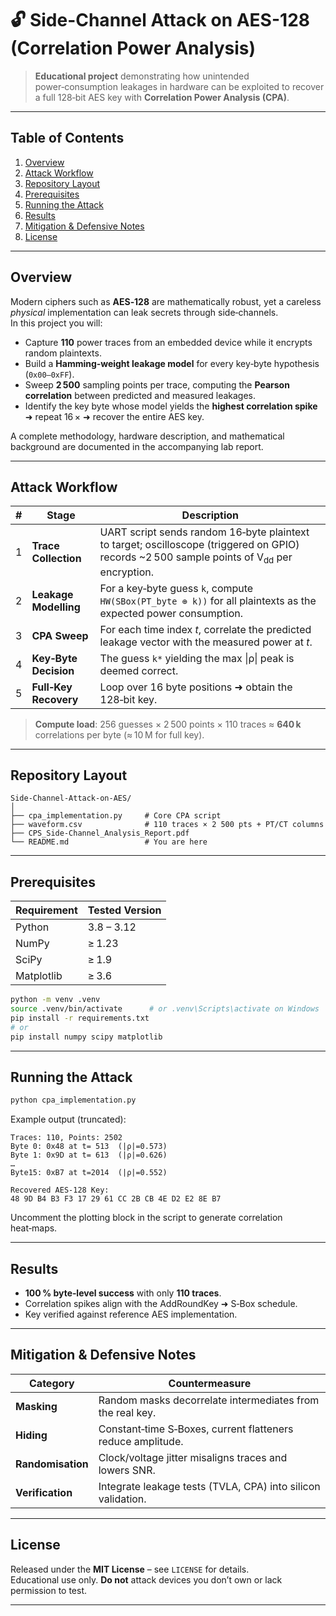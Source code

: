 # 🔓 Side-Channel Attack on AES-128 (Correlation Power Analysis)

> **Educational project** demonstrating how unintended power‑consumption leakages in hardware can be exploited to recover a full 128‑bit AES key with **Correlation Power Analysis (CPA)**.

---

## Table of Contents
1. [Overview](#overview)
2. [Attack Workflow](#attack-workflow)
3. [Repository Layout](#repository-layout)
4. [Prerequisites](#prerequisites)
5. [Running the Attack](#running-the-attack)
6. [Results](#results)
7. [Mitigation & Defensive Notes](#mitigation--defensive-notes)
8. [License](#license)

---

## Overview

Modern ciphers such as **AES‑128** are mathematically robust, yet a careless *physical* implementation can leak secrets through side‑channels.  
In this project you will:

* Capture **110** power traces from an embedded device while it encrypts random plaintexts.
* Build a **Hamming‑weight leakage model** for every key‑byte hypothesis (`0x00–0xFF`).
* Sweep **2 500** sampling points per trace, computing the **Pearson correlation** between predicted and measured leakages.
* Identify the key byte whose model yields the **highest correlation spike** ➜ repeat 16 × ➜ recover the entire AES key.

A complete methodology, hardware description, and mathematical background are documented in the accompanying lab report.

---

## Attack Workflow

| # | Stage | Description |
|---|-------|-------------|
| 1 | **Trace Collection** | UART script sends random 16‑byte plaintext to target; oscilloscope (triggered on GPIO) records ~2 500 sample points of V<sub>dd</sub> per encryption. |
| 2 | **Leakage Modelling** | For a key‑byte guess `k`, compute `HW(SBox(PT_byte ⊕ k))` for all plaintexts as the expected power consumption. |
| 3 | **CPA Sweep** | For each time index *t*, correlate the predicted leakage vector with the measured power at *t*. |
| 4 | **Key‑Byte Decision** | The guess `k*` yielding the max \|ρ\| peak is deemed correct. |
| 5 | **Full‑Key Recovery** | Loop over 16 byte positions ➜ obtain the 128‑bit key. |

> **Compute load**: 256 guesses × 2 500 points × 110 traces ≈ **640 k** correlations per byte (≈ 10 M for full key).

---

## Repository Layout

```text
Side-Channel-Attack-on-AES/
│
├── cpa_implementation.py     # Core CPA script
├── waveform.csv              # 110 traces × 2 500 pts + PT/CT columns
├── CPS_Side-Channel_Analysis_Report.pdf
└── README.md                 # You are here
```

---

## Prerequisites

| Requirement | Tested Version |
|-------------|---------------|
| Python      | 3.8 – 3.12 |
| NumPy       | ≥ 1.23 |
| SciPy       | ≥ 1.9 |
| Matplotlib  | ≥ 3.6 |

```bash
python -m venv .venv
source .venv/bin/activate      # or .venv\Scripts\activate on Windows
pip install -r requirements.txt
# or
pip install numpy scipy matplotlib
```

---

## Running the Attack

```bash
python cpa_implementation.py
```

Example output (truncated):

```
Traces: 110, Points: 2502
Byte 0: 0x48 at t= 513  (|ρ|=0.573)
Byte 1: 0x9D at t= 613  (|ρ|=0.626)
…
Byte15: 0xB7 at t=2014  (|ρ|=0.552)

Recovered AES‑128 Key:
48 9D B4 B3 F3 17 29 61 CC 2B CB 4E D2 E2 8E B7
```

Uncomment the plotting block in the script to generate correlation heat‑maps.

---

## Results

* **100 % byte‑level success** with only **110 traces**.  
* Correlation spikes align with the AddRoundKey ➜ S‑Box schedule.  
* Key verified against reference AES implementation.

---

## Mitigation & Defensive Notes

| Category | Countermeasure |
|----------|----------------|
| **Masking** | Random masks decorrelate intermediates from the real key. |
| **Hiding**  | Constant‑time S‑Boxes, current flatteners reduce amplitude. |
| **Randomisation** | Clock/voltage jitter misaligns traces and lowers SNR. |
| **Verification** | Integrate leakage tests (TVLA, CPA) into silicon validation. |

---

## License

Released under the **MIT License** – see `LICENSE` for details.  
Educational use only. **Do not** attack devices you don’t own or lack permission to test.

---
  
